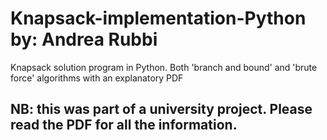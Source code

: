 # Knapsack-implementation-Python by: Andrea Rubbi
Knapsack solution program in Python. Both 'branch and bound' and 'brute force' algorithms with an explanatory PDF

## NB: this was part of a university project. Please read the PDF for all the information. 
